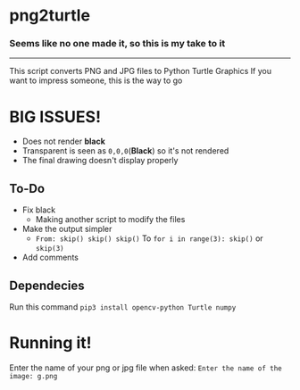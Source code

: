 # png2turtle
### Seems like no one made it, so this is my take to it

---

This script converts PNG and JPG files to Python Turtle Graphics
If you want to impress someone, this is the way to go

# BIG **ISSUES!**
* Does not render **black**
* Transparent is seen as `0,0,0`(**Black**) so it's not rendered
* The final drawing doesn't display properly

## To-Do
* Fix black
    - Making another script to modify the files
* Make the output simpler
    - `From: skip() skip() skip()` To `for i in range(3): skip()` or `skip(3)`
* Add comments

## Dependecies
Run this command
    `pip3 install opencv-python Turtle numpy`
    
# Running it!
Enter the name of your png or jpg file when asked:
`Enter the name of the image: g.png`
